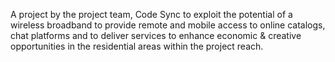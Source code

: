 A project by the project team, Code Sync to exploit the potential of a wireless broadband to provide remote and mobile access to online catalogs, chat platforms and to deliver services to enhance economic & creative opportunities in the residential areas within the project reach.
